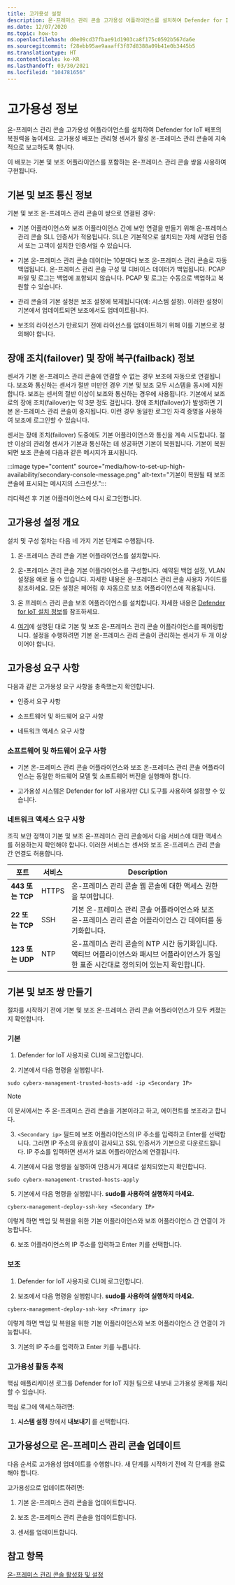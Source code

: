 ```yaml
---
title: 고가용성 설정
description: 온-프레미스 관리 콘솔 고가용성 어플라이언스를 설치하여 Defender for IoT 배포의 복원력을 높이세요. 고가용성 배포는 관리형 센서가 활성 온-프레미스 관리 콘솔에 지속적으로 보고하도록 합니다.
ms.date: 12/07/2020
ms.topic: how-to
ms.openlocfilehash: d0e09cd37fbae91d1903ca8f175c0592b567da6e
ms.sourcegitcommit: f28ebb95ae9aaaff3f87d8388a09b41e0b3445b5
ms.translationtype: HT
ms.contentlocale: ko-KR
ms.lasthandoff: 03/30/2021
ms.locfileid: "104781656"
---
```

# <a name="about-high-availability"></a>고가용성 정보

온-프레미스 관리 콘솔 고가용성 어플라이언스를 설치하여 Defender for IoT 배포의 복원력을 높이세요. 고가용성 배포는 관리형 센서가 활성 온-프레미스 관리 콘솔에 지속적으로 보고하도록 합니다.

이 배포는 기본 및 보조 어플라이언스를 포함하는 온-프레미스 관리 콘솔 쌍을 사용하여 구현됩니다.

## <a name="about-primary-and-secondary-communication"></a>기본 및 보조 통신 정보

기본 및 보조 온-프레미스 관리 콘솔이 쌍으로 연결된 경우:

- 기본 어플라이언스와 보조 어플라이언스 간에 보안 연결을 만들기 위해 온-프레미스 관리 콘솔 SLL 인증서가 적용됩니다. SLL은 기본적으로 설치되는 자체 서명된 인증서 또는 고객이 설치한 인증서일 수 있습니다.

- 기본 온-프레미스 관리 콘솔 데이터는 10분마다 보조 온-프레미스 관리 콘솔로 자동 백업됩니다. 온-프레미스 관리 콘솔 구성 및 디바이스 데이터가 백업됩니다. PCAP 파일 및 로그는 백업에 포함되지 않습니다. PCAP 및 로그는 수동으로 백업하고 복원할 수 있습니다.

- 관리 콘솔의 기본 설정은 보조 설정에 복제됩니다(예: 시스템 설정). 이러한 설정이 기본에서 업데이트되면 보조에서도 업데이트됩니다.

- 보조의 라이선스가 만료되기 전에 라이선스를 업데이트하기 위해 이를 기본으로 정의해야 합니다.

## <a name="about-failover-and-failback"></a>장애 조치(failover) 및 장애 복구(failback) 정보

센서가 기본 온-프레미스 관리 콘솔에 연결할 수 없는 경우 보조에 자동으로 연결됩니다. 보조와 통신하는 센서가 절반 미만인 경우 기본 및 보조 모두 시스템을 동시에 지원합니다. 보조는 센서의 절반 이상이 보조와 통신하는 경우에 사용됩니다. 기본에서 보조로의 장애 조치(failover)는 약 3분 정도 걸립니다. 장애 조치(failover)가 발생하면 기본 온-프레미스 관리 콘솔이 중지됩니다. 이런 경우 동일한 로그인 자격 증명을 사용하여 보조에 로그인할 수 있습니다.

센서는 장애 조치(failover) 도중에도 기본 어플라이언스와 통신을 계속 시도합니다. 절반 이상의 관리형 센서가 기본과 통신하는 데 성공하면 기본이 복원됩니다. 기본이 복원되면 보조 콘솔에 다음과 같은 메시지가 표시됩니다.

:::image type="content" source="media/how-to-set-up-high-availability/secondary-console-message.png" alt-text="기본이 복원될 때 보조 콘솔에 표시되는 메시지의 스크린샷.":::

리디렉션 후 기본 어플라이언스에 다시 로그인합니다.

## <a name="high-availability-setup-overview"></a>고가용성 설정 개요

설치 및 구성 절차는 다음 네 가지 기본 단계로 수행됩니다.

1. 온-프레미스 관리 콘솔 기본 어플라이언스를 설치합니다. 

2. 온-프레미스 관리 콘솔 기본 어플라이언스를 구성합니다. 예약된 백업 설정, VLAN 설정을 예로 들 수 있습니다. 자세한 내용은 온-프레미스 관리 콘솔 사용자 가이드를 참조하세요. 모든 설정은 페어링 후 자동으로 보조 어플라이언스에 적용됩니다.

3. 온 프레미스 관리 콘솔 보조 어플라이언스를 설치합니다. 자세한 내용은 [Defender for IoT 설치 정보](how-to-install-software.md)를 참조하세요.

4. [여기](https://infrascale.secure.force.com/pkb/articles/Support_Article/How-to-access-your-Appliance-Management-Console)에 설명된 대로 기본 및 보조 온-프레미스 관리 콘솔 어플라이언스를 페어링합니다. 설정을 수행하려면 기본 온-프레미스 관리 콘솔이 관리하는 센서가 두 개 이상이어야 합니다.

## <a name="high-availability-requirements"></a>고가용성 요구 사항

다음과 같은 고가용성 요구 사항을 충족했는지 확인합니다.

- 인증서 요구 사항

- 소프트웨어 및 하드웨어 요구 사항

- 네트워크 액세스 요구 사항

### <a name="software-and-hardware-requirements"></a>소프트웨어 및 하드웨어 요구 사항

- 기본 온-프레미스 관리 콘솔 어플라이언스와 보조 온-프레미스 관리 콘솔 어플라이언스는 동일한 하드웨어 모델 및 소프트웨어 버전을 실행해야 합니다.

- 고가용성 시스템은 Defender for IoT 사용자만 CLI 도구를 사용하여 설정할 수 있습니다.

### <a name="network-access-requirements"></a>네트워크 액세스 요구 사항

조직 보안 정책이 기본 및 보조 온-프레미스 관리 콘솔에서 다음 서비스에 대한 액세스를 허용하는지 확인해야 합니다. 이러한 서비스는 센서와 보조 온-프레미스 관리 콘솔 간 연결도 허용합니다.

|포트|서비스|Description|
|----|-------|-----------|
|**443 또는 TCP**|HTTPS|온-프레미스 관리 콘솔 웹 콘솔에 대한 액세스 권한을 부여합니다.|
|**22 또는 TCP**|SSH|기본 온-프레미스 관리 콘솔 어플라이언스와 보조 온-프레미스 관리 콘솔 어플라이언스 간 데이터를 동기화합니다.|
|**123 또는 UDP**|NTP| 온-프레미스 관리 콘솔의 NTP 시간 동기화입니다. 액티브 어플라이언스와 패시브 어플라이언스가 동일한 표준 시간대로 정의되어 있는지 확인합니다.|

## <a name="create-the-primary-and-secondary-pair"></a>기본 및 보조 쌍 만들기

절차를 시작하기 전에 기본 및 보조 온-프레미스 관리 콘솔 어플라이언스가 모두 켜졌는지 확인합니다.  

### <a name="on-the-primary"></a>기본

1. Defender for IoT 사용자로 CLI에 로그인합니다.

2. 기본에서 다음 명령을 실행합니다.

```azurecli-interactive
sudo cyberx-management-trusted-hosts-add -ip <Secondary IP>
```

>[!NOTE]
>이 문서에서는 주 온-프레미스 관리 콘솔을 기본이라고 하고, 에이전트를 보조라고 합니다.

3. ```<Secondary ip>``` 필드에 보조 어플라이언스의 IP 주소를 입력하고 Enter를 선택합니다. 그러면 IP 주소의 유효성이 검사되고 SSL 인증서가 기본으로 다운로드됩니다. IP 주소를 입력하면 센서가 보조 어플라이언스에 연결됩니다.

4. 기본에서 다음 명령을 실행하여 인증서가 제대로 설치되었는지 확인합니다.

```azurecli-interactive
sudo cyberx-management-trusted-hosts-apply
```

5. 기본에서 다음 명령을 실행합니다. **sudo를 사용하여 실행하지 마세요.**

```azurecli-interactive
cyberx-management-deploy-ssh-key <Secondary IP>
```

이렇게 하면 백업 및 복원을 위한 기본 어플라이언스와 보조 어플라이언스 간 연결이 가능합니다.

6. 보조 어플라이언스의 IP 주소를 입력하고 Enter 키를 선택합니다.

### <a name="on-the-secondary"></a>보조

1. Defender for IoT 사용자로 CLI에 로그인합니다.

2. 보조에서 다음 명령을 실행합니다. **sudo를 사용하여 실행하지 마세요.**

```azurecli-interactive
cyberx-management-deploy-ssh-key <Primary ip>
```

이렇게 하면 백업 및 복원을 위한 기본 어플라이언스와 보조 어플라이언스 간 연결이 가능합니다.

3. 기본의 IP 주소를 입력하고 Enter 키를 누릅니다.

### <a name="track-high-availability-activity"></a>고가용성 활동 추적

핵심 애플리케이션 로그를 Defender for IoT 지원 팀으로 내보내 고가용성 문제를 처리할 수 있습니다.  

핵심 로그에 액세스하려면:

1. **시스템 설정** 창에서 **내보내기** 를 선택합니다.

## <a name="update-the-on-premises-management-console-with-high-availability"></a>고가용성으로 온-프레미스 관리 콘솔 업데이트

다음 순서로 고가용성 업데이트를 수행합니다. 새 단계를 시작하기 전에 각 단계를 완료해야 합니다.

고가용성으로 업데이트하려면:

1. 기본 온-프레미스 관리 콘솔을 업데이트합니다.

2. 보조 온-프레미스 관리 콘솔을 업데이트합니다.

3. 센서를 업데이트합니다.

## <a name="see-also"></a>참고 항목

[온-프레미스 관리 콘솔 활성화 및 설정](how-to-activate-and-set-up-your-on-premises-management-console.md)